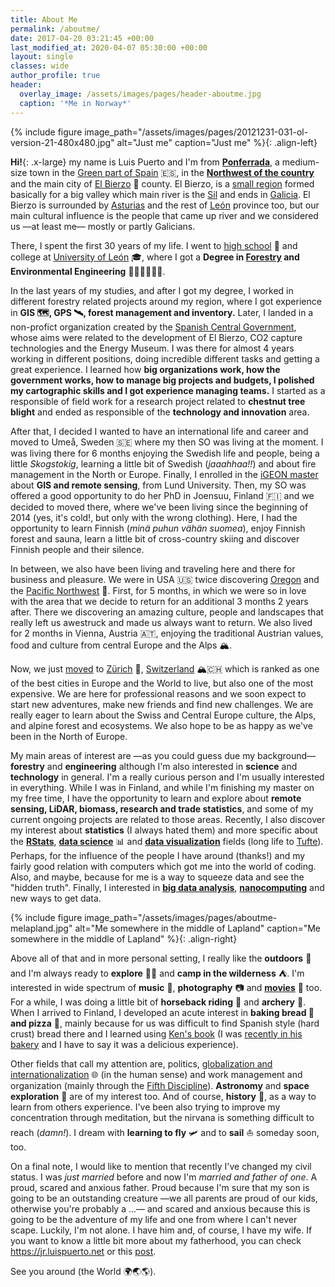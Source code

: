 ```yaml
---
title: About Me
permalink: /aboutme/
date: 2017-04-20 03:21:45 +00:00
last_modified_at: 2020-04-07 05:30:00 +00:00
layout: single
classes: wide
author_profile: true
header:
  overlay_image: /assets/images/pages/header-aboutme.jpg
  caption: '*Me in Norway*'
---
```

{% include figure image_path="/assets/images/pages/20121231-031-ol-version-21-480x480.jpg" alt="Just me" caption="Just me" %}{: .align-left}

**Hi!**{: .x-large} my name is Luis Puerto and I'm from **[Ponferrada][]**, a medium-size town in the [Green part of Spain][gSp] :es:, in the **[Northwest of the country][NWSpain]** and the main city of [El Bierzo][] :grapes: county. El Bierzo, is a [small region][travel2bierzo] formed basically for a big valley which main river is the [Sil][] and ends in [Galicia][]. El Bierzo is surrounded by [Asturias][] and the rest of [León][] province too, but our main cultural influence is the people that came up river and we considered us —at least me— mostly or partly Galicians. 

There, I spent the first 30 years of my life. I went to [high school][gilycarrasco] :school: and college at [University of León][ULeon] :mortar_board:, where I got a **Degree in [Forestry][] and Environmental Engineering** :evergreen_tree::deciduous_tree::evergreen_tree::deciduous_tree::evergreen_tree::deciduous_tree:.

In the last years of my studies, and after I got my degree, I worked in different forestry related projects around my region, where I got experience in **GIS :world_map:, GPS :artificial_satellite:, forest management and inventory.** Later, I landed in a non-profict organization created by the [Spanish Central Government][government-es], whose aims were related to the development of El Bierzo, CO2 capture technologies and the Energy Museum. I was there for almost 4 years working in different positions, doing incredible different tasks and getting a great experience. I learned how **big organizations work, how the government works, how to manage big projects and budgets, I polished my cartographic skills and I got experience managing teams.** I started as a responsible of field work for a research project related to **chestnut tree blight** and ended as responsible of the **technology and innovation** area.

After that, I decided I wanted to have an international life and career and moved to Umeå, Sweden :sweden: where my then SO was living at the moment. I was living there for 6 months enjoying the Swedish life and people, being a little _Skogstokig_, learning a little bit of Swedish (_jaaahhaa!!_) and about fire management in the North or Europe. Finally, I enrolled in the [iGEON master][iGEON] about **GIS and remote sensing**, from Lund University. Then, my SO was offered a good opportunity to do her PhD in Joensuu, Finland :finland: and we decided to moved there, where we've been living since the beginning of 2014 (yes, it's cold!, but only with the wrong clothing). Here, I had the opportunity to learn Finnish (_minä puhun vähän suomea_), enjoy Finnish forest and sauna, learn a little bit of cross-country skiing and discover Finnish people and their silence. 

In between, we also have been living and traveling here and there for business and pleasure. We were in USA :us: twice discovering [Oregon][] and the [Pacific Northwest][] :evergreen_tree:. First, for 5 months, in which we were so in love with the area that we decide to return for an additional 3 months 2 years after. There we discovering an amazing culture, people and landscapes that really left us awestruck and made us always want to return. We also lived for 2 months in Vienna, Austria :austria:, enjoying the traditional Austrian values, food and culture from central Europe and the Alps :mountain_snow:.

Now, we just [moved][] to [Zürich][] :mountain_cableway:, [Switzerland][] :mountain_snow::switzerland: which is ranked as one of the best cities in Europe and the World to live, but also one of the most expensive. We are here for professional reasons and we soon expect to start new adventures, make new friends and find new challenges. We are really eager to learn about the Swiss and Central Europe culture, the Alps, and alpine forest and ecosystems. We also hope to be as happy as we've been in the North of Europe. 

My main areas of interest are —as you could guess due my background— **forestry** and **engineering** although I'm also interested in **science** and **technology** in general. I'm a really curious person and I'm usually interested in everything. While I was in Finland, and while I'm finishing my master on my free time, I have the opportunity to learn and explore about **remote sensing, LiDAR, biomass, research and trade statistics**, and some of my current ongoing projects are related to those areas. Recently, I also discover my interest about **statistics** (I always hated them) and more specific about the **[RStats][]**, **[data science][DataScience]** :bar_chart: and **[data visualization][DataVisu]** fields (long life to [Tufte][]).  Perhaps, for the influence of the people I have around (thanks!) and my fairly good relation with computers which got me into the world of coding. Also, and maybe, because for me is a way to squeeze data and see the "hidden truth". Finally, I interested in **[big data analysis][bigdata]**, **[nanocomputing][]** and new ways to get data.

{% include figure image_path="/assets/images/pages/aboutme-melapland.jpg" alt="Me somewhere in the middle of Lapland" caption="Me somewhere in the middle of Lapland"  %}{: .align-right}

Above all of that and in more personal setting, I really like the **outdoors** :sunrise_over_mountains: and I'm always ready to **explore** :man_astronaut: and **camp in the wilderness** :tent:. I'm interested in wide spectrum of **music** :musical_note:, **photography** :camera: and **[movies][]** :movie_camera: too. For a while, I was doing a little bit of **horseback riding** :horse_racing: and **archery** :bow_and_arrow:. When I arrived to Finland, I developed an acute interest in **baking bread :baguette_bread: and pizza** :pizza:, mainly because for us was difficult to find Spanish style (hard crust) bread there and I learned using [Ken's book][Ken'sBook] (I was [recently in his bakery][PhotoBakery] and I have to say it was a delicious experience).

Other fields that call my attention are, politics, [globalization and internationalization][globalization] :globe_with_meridians: (in the human sense) and work management and organization (mainly through the [Fifth Discipline][5Discipline]). **Astronomy** and **space exploration** :telescope: are of my interest too. And of course, **history** :scroll:, as a way to learn from others experience. I've been also trying to improve my concentration through meditation, but the nirvana is something difficult to reach (_damn!_). I dream with **learning to fly** :small_airplane: and to **sail** :boat: someday soon, too.

On a final note, I would like to mention that recently I've changed my civil status. I was _just married_ before and now I'm _married and father of one_. A proud, scared and anxious father. Proud because I'm sure that my son is going to be an outstanding creature —we all parents are proud of our kids, otherwise you're probably a ...— and scared and anxious because this is going to be the adventure of my life and one from where I can't never scape. Luckily, I'm not alone. I have him and, of course, I have my wife. If you want to know a little bit more about my fatherhood, you can check <https://jr.luispuerto.net> or this [post][].

See you around (the World :earth_africa::earth_asia::earth_americas:).  

[Ponferrada]: https://en.wikipedia.org/wiki/Ponferrada
[gSp]: https://en.wikipedia.org/wiki/Green_Spain
[NWSpain]: https://www.google.com/maps/place/Ponferrada,+Le%C3%B3n,+Spain/@41.9308893,-7.7021,7.93z/data=!4m5!3m4!1s0xd30ba8c4ef7b633:0xdc636ce1ab239060!8m2!3d42.5499958!4d-6.598259?hl=en
[El Bierzo]: https://en.wikipedia.org/wiki/El_Bierzo
[travel2bierzo]: http://elpais.com/elpais/2016/10/07/inenglish/1475851411_631393.html
[Sil]: https://en.wikipedia.org/wiki/Sil_(river)
[Galicia]: https://en.wikipedia.org/wiki/Galicia_(Spain)
[Asturias]: https://en.wikipedia.org/wiki/Asturias
[León]: https://en.wikipedia.org/wiki/Province_of_León
[gilycarrasco]: http://www.iesgilycarrasco.com
[ULeon]: https://www.unileon.es
[Forestry]: https://en.wikipedia.org/wiki/Forestry
[government-es]: https://en.wikipedia.org/wiki/Government_of_Spain
[iGEON]: http://www.igeon.eu
[Oregon]: https://en.wikipedia.org/wiki/Oregon
[Pacific Northwest]: https://en.wikipedia.org/wiki/Pacific_Northwest
[RStats]: https://www.r-project.org
[DataScience]: https://en.wikipedia.org/wiki/Data_science
[DataVisu]: https://en.wikipedia.org/wiki/Data_visualization
[Tufte]: https://www.edwardtufte.com/
[bigdata]: https://en.wikipedia.org/wiki/Big_data
[nanocomputing]: https://en.wikipedia.org/wiki/Nanocomputer
[movies]: http://www.imdb.com/user/ur19338098/ratings?sort=ratings_date%3Adesc&view=detail&start=1
[Ken'sBook]: http://kensartisan.com
[PhotoBakery]: https://www.instagram.com/p/BS6vNqLgML3/
[globalization]: https://en.wikipedia.org/wiki/Globalization
[5Discipline]: https://en.wikipedia.org/wiki/The_Fifth_Discipline
[post]: /blog/2019/12/20/parenthood/
[Zürich]: https://en.wikipedia.org/wiki/Zürich
[Switzerland]: https://en.wikipedia.org/wiki/Switzerland
[moved]: /blog/2020/04/07/moving-to-zurich/ 
